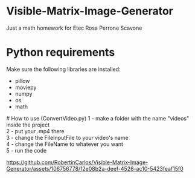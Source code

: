 # Visible-Matrix-Image-Generator
Just a math homework for Etec Rosa Perrone Scavone

# Python requirements
Make sure the following libraries are installed: <br/>
<ul>
  <li>pillow</li>
  <li>moviepy</li>
  <li>numpy</li>
  <li>os</li>
  <li>math</li>
</ul>
# How to use (ConvertVideo.py)
1 - make a folder with the name "videos" inside the project <br/>
2 - put your .mp4 there <br/>
3 - change the FileInputFile to your video's name <br/>
4 - change the FileName to whatever you want <br/>
5 - run the code

https://github.com/RobertinCarlos/Visible-Matrix-Image-Generator/assets/106756778/f2e08b2a-deef-4526-ac10-5423feaf15f0

